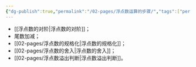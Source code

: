 ```yaml
---
{"dg-publish":true,"permalink":"/02-pages/浮点数运算的步骤/","tags":["personal/blog","计算机组成原理/数据表示和运算"]}
---
```


- [[浮点数的对阶\|浮点数的对阶]]；
- 尾数加减；
- [[02-pages/浮点数的规格化\|浮点数的规格化]]；
- [[02-pages/浮点数的舍入\|浮点数的舍入]]；
- [[02-pages/浮点数溢出判断\|浮点数溢出判断]]。